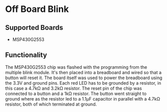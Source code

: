 # Off Board Blink

## Supported Boards
* MSP430G2553

## Functionality
The MSP430G2553 chip was flashed with the programming from the multiple blink module. It's then placed into a breadboard and wired so that a button will reset it. The board itself was used to power the breadboard using the 3.3V and ground pins. Each red LED has to be grounded by a resistor, in this case a 4.7kΩ and 3.2kΩ resistor. The reset pin of the chip was connected to a button and a 1kΩ resistor. The button went straight to ground where as the resistor led to a 1.1µF capacitor in parallel with a 4.7kΩ resistor, both of which terminated at ground.

